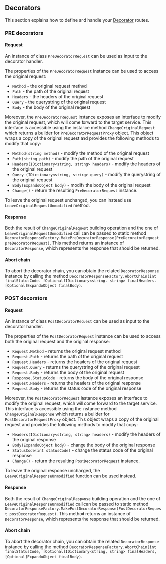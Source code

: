 
## Decorators
This section explains how to define and handle your [Decorator](https://docs.mia-platform.eu/docs/development_suite/api-console/api-design/crud_advanced) routes.

### PRE decorators
#### Request
An instance of class `PreDecoratorRequest` can be used as input to the decorator handler.

The properties of the `PreDecoratorRequest` instance can be used to access the original request:

+ `Method` - the original request method
+ `Path` - the path of the original request
+ `Headers` - the headers of the original request
+ `Query` - the querystring of the original request
+ `Body` - the body of the original request

Moreover, the `PreDecoratorRequest` instance exposes an interface to modify the original request,
 which will come forward to the target service. This interface is accessible using the instance method 
 `ChangeOriginalRequest` which returns a builder for `PreDecoratorRequestProxy` object. This object wraps 
 a copy of the original request and provides the following methods to modify that copy:

+ `Method(string method)` - modify the method of the original request
+ `Path(string path)` - modify the path of the original request
+ `Headers(IDictionary<string, string> headers)` - modify the headers of the original request
+ `Query (IDictionary<string, string> query)` - modify the querystring of the original request
+ `Body(ExpandoObject body)` - modify the body of the original request
+ `Change()` - return the resulting `PreDecoratorRequest` instance.

To leave the original request unchanged, you can instead use `LeaveOriginalRequestUnmodified` method.

#### Response
Both the result of `ChangeOriginalRequest` building operation and the one of `LeaveOriginalRequestUnmodified` call can be passed to static method
 `DecoratorResponseFactory.MakePreDecoratorResponse(PreDecoratorRequest preDecoratorRequest)`.
This method returns an instance of `DecoratorResponse`, which represents the response that should be returned.

#### Abort chain
To abort the decorator chain, you can obtain the related `DecoratorResponse` instance by calling the method
 `DecoratorResponseFactory.AbortChain(int finalStatusCode, [Optional]IDictionary<string, string> finalHeaders, [Optional]ExpandoObject finalBody)`.


### POST decorators
#### Request
An instance of class `PostDecoratorRequest` can be used as input to the decorator handler.

The properties of the `PostDecoratorRequest` instance can be used to access both the original request and the original response:

+ `Request.Method` - returns the original request method
+ `Request.Path` - returns the path of the original request
+ `Request.Headers` - returns the headers of the original request
+ `Request.Query` - returns the querystring of the original request
+ `Request.Body` - returns the body of the original request
+ `Response.StatusCode` - returns the body of the original response
+ `Request.Headers` - returns the headers of the original response
+ `Request.Body` - returns the status code of the original response

Moreover, the `PostDecoratorRequest` instance exposes an interface to modify the original request,
 which will come forward to the target service. This interface is accessible using the instance method 
 `ChangeOriginalResponse` which returns a builder for `PostDecoratorRequestProxy` object. This object wraps 
 a copy of the original request and provides the following methods to modify that copy:
 
+ `Headers(IDictionary<string, string> headers)` - modify the headers of the original response
+ `Body(ExpandoObject body)` - change the body of the original response
+ `StatusCode(int statusCode)` - change the status code of the original response
+ `Change()` - return the resulting `PostDecoratorRequest` instance.

To leave the original response unchanged, the `LeaveOriginalResponseUnmodified` function can be used instead.

#### Response
Both the result of `ChangeOriginalResponse` building operation and the one of `LeaveOriginalResponseUnmodified` call can be passed to static method
 `DecoratorResponseFactory.MakePostDecoratorResponse(PostDecoratorRequest postDecoratorRequest)`.
This method returns an instance of `DecoratorResponse`, which represents the response that should be returned.

#### Abort chain
To abort the decorator chain, you can obtain the related `DecoratorResponse` instance by calling the method
 `DecoratorResponseFactory.AbortChain(int finalStatusCode, [Optional]IDictionary<string, string> finalHeaders, [Optional]ExpandoObject finalBody)`.

